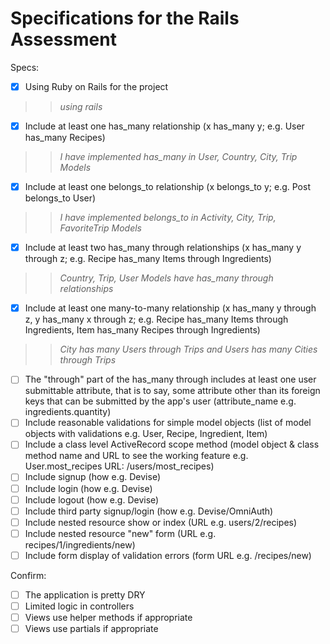 # Specifications for the Rails Assessment

Specs:
- [x] Using Ruby on Rails for the project 
>>_using rails_
- [x] Include at least one has_many relationship (x has_many y; e.g. User has_many Recipes) 
>>_I have implemented has_many in User, Country, City, Trip Models_
- [x] Include at least one belongs_to relationship (x belongs_to y; e.g. Post belongs_to User)
>>_I have implemented belongs_to in Activity, City, Trip, FavoriteTrip Models_
- [x] Include at least two has_many through relationships (x has_many y through z; e.g. Recipe has_many Items through Ingredients)
>>_Country, Trip, User Models have has_many through relationships_
- [x] Include at least one many-to-many relationship (x has_many y through z, y has_many x through z; e.g. Recipe has_many Items through Ingredients, Item has_many Recipes through Ingredients)
>>_City has many Users through Trips and Users has many Cities through Trips_
- [ ] The "through" part of the has_many through includes at least one user submittable attribute, that is to say, some attribute other than its foreign keys that can be submitted by the app's user (attribute_name e.g. ingredients.quantity)
- [ ] Include reasonable validations for simple model objects (list of model objects with validations e.g. User, Recipe, Ingredient, Item)
- [ ] Include a class level ActiveRecord scope method (model object & class method name and URL to see the working feature e.g. User.most_recipes URL: /users/most_recipes)
- [ ] Include signup (how e.g. Devise)
- [ ] Include login (how e.g. Devise)
- [ ] Include logout (how e.g. Devise)
- [ ] Include third party signup/login (how e.g. Devise/OmniAuth)
- [ ] Include nested resource show or index (URL e.g. users/2/recipes)
- [ ] Include nested resource "new" form (URL e.g. recipes/1/ingredients/new)
- [ ] Include form display of validation errors (form URL e.g. /recipes/new)

Confirm:
- [ ] The application is pretty DRY
- [ ] Limited logic in controllers
- [ ] Views use helper methods if appropriate
- [ ] Views use partials if appropriate
